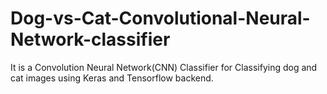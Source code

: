 # Dog-vs-Cat-Convolutional-Neural-Network-classifier
It is a Convolution Neural Network(CNN) Classifier for Classifying dog and cat images using Keras and Tensorflow backend.

